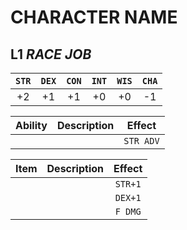 # CHARACTER NAME

## L1 _RACE_ _JOB_

| `STR` | `DEX` | `CON` | `INT` | `WIS` | `CHA` |
|:---:|:---:|:---:|:---:|:---:|:---:|
| +2 | +1 | +1 | +0 | +0 | -1 |

| Ability | Description | Effect |
|:---:|:---:|:---:|
|  |  | `STR ADV` |

| Item | Description | Effect |
|:---:|:---:|:---:|
|  |  | `STR+1` |
|  |  | `DEX+1` |
|  |  | `F DMG` |
